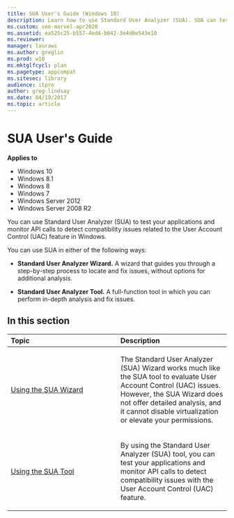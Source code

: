 ```yaml
---
title: SUA User's Guide (Windows 10)
description: Learn how to use Standard User Analyzer (SUA). SUA can test your apps and monitor API calls to detect compatibility issues related to the Windows User Account Control (UAC) feature.
ms.custom: seo-marvel-apr2020
ms.assetid: ea525c25-b557-4ed4-b042-3e4d0e543e10
ms.reviewer: 
manager: laurawi
ms.author: greglin
ms.prod: w10
ms.mktglfcycl: plan
ms.pagetype: appcompat
ms.sitesec: library
audience: itpro
author: greg-lindsay
ms.date: 04/19/2017
ms.topic: article
---
```


# SUA User's Guide


**Applies to**

-   Windows 10
-   Windows 8.1
-   Windows 8
-   Windows 7
-   Windows Server 2012
-   Windows Server 2008 R2

You can use Standard User Analyzer (SUA) to test your applications and monitor API calls to detect compatibility issues related to the User Account Control (UAC) feature in Windows.

You can use SUA in either of the following ways:

-   **Standard User Analyzer Wizard.** A wizard that guides you through a step-by-step process to locate and fix issues, without options for additional analysis.

-   **Standard User Analyzer Tool.** A full-function tool in which you can perform in-depth analysis and fix issues.

## In this section


<table>
<colgroup>
<col width="50%" />
<col width="50%" />
</colgroup>
<thead>
<tr class="header">
<th align="left">Topic</th>
<th align="left">Description</th>
</tr>
</thead>
<tbody>
<tr class="odd">
<td align="left"><p><a href="using-the-sua-wizard.md" data-raw-source="[Using the SUA Wizard](using-the-sua-wizard.md)">Using the SUA Wizard</a></p></td>
<td align="left"><p>The Standard User Analyzer (SUA) Wizard works much like the SUA tool to evaluate User Account Control (UAC) issues. However, the SUA Wizard does not offer detailed analysis, and it cannot disable virtualization or elevate your permissions.</p></td>
</tr>
<tr class="even">
<td align="left"><p><a href="using-the-sua-tool.md" data-raw-source="[Using the SUA Tool](using-the-sua-tool.md)">Using the SUA Tool</a></p></td>
<td align="left"><p>By using the Standard User Analyzer (SUA) tool, you can test your applications and monitor API calls to detect compatibility issues with the User Account Control (UAC) feature.</p></td>
</tr>
</tbody>
</table>
 

 




